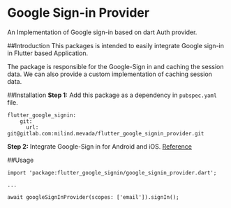 # Google Sign-in Provider

An Implementation of Google sign-in based on dart Auth provider.

##Introduction
This packages is intended to easily integrate Google sign-in in Flutter based Application.

The package is responsible for the Google-Sign in and caching the session data. We can also provide a custom implementation of caching session data.


##Installation
**Step 1:** Add this package as a dependency in `pubspec.yaml` file.

```
flutter_google_signin:
    git:
      url: git@gitlab.com:milind.mevada/flutter_google_signin_provider.git
``` 

**Step 2:** Integrate Google-Sign in for Android and iOS. [Reference](https://pub.dev/packages/google_sign_in)

##Usage
```
import 'package:flutter_google_signin/google_signin_provider.dart';

...

await googleSignInProvider(scopes: ['email']).signIn();
```
